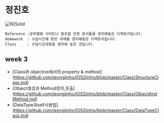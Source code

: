# 정진호

![N|Solid](https://cldup.com/dTxpPi9lDf.thumb.png)




```
Reference :공부할떄 사이트나 참조할 만한 문서들을 정리해놓은 디렉토리입니다.
Homework  : 수업시간에 받은 과제를 정리해놓은 디렉토리입니다.
Class     : 수업시간내용을 정리해 놓은 것입니다.
```



## week 3

   - [Class와 objective에서의 property & method] (https://github.com/jeongjinho/IOS2jinho/blob/master/Class/StructureClass.md)
   - [Object생성과 Method정의,호출] (https://github.com/jeongjinho/IOS2jinho/blob/master/Class/ObjectAndMethod.md)
   - [DataType과self사용법] (https://github.com/jeongjinho/IOS2jinho/blob/master/Class/DataTypeClass.md)







